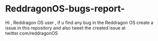 # ReddragonOS-bugs-report-
Hi , Reddragon OS user , if u find any bug in the Reddragon OS create a issue in this repository and also tweet the created issue at twitter.com/reddragonOS 
